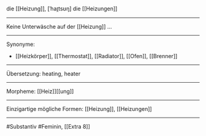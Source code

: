die [[Heizung]], [ˈhaɪ̯tsʊŋ]
die [[Heizungen]]

---
Keine Unterwäsche auf der [[Heizung]] …  


---
Synonyme:
- [[Heizkörper]], [[Thermostat]], [[Radiator]], [[Ofen]], [[Brenner]]

---
Übersetzung: heating, heater

---
Morpheme:
[[Heiz]][[ung]]

---
Einzigartige mögliche Formen: [[Heizung]], [[Heizungen]]

---
#Substantiv #Feminin, [[Extra 8]]